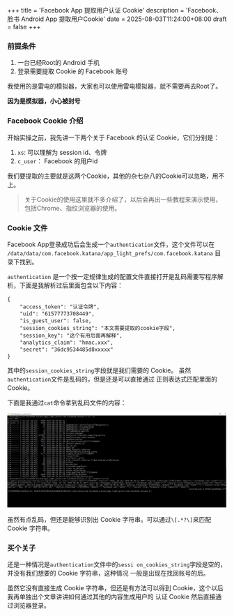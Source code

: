 +++
title = 'Facebook App 提取用户认证 Cookie'
description = 'Facebook、脸书 Android App 提取用户Cookie'
date = 2025-08-03T11:24:00+08:00
draft = false
+++

### 前提条件

1. 一台已经Root的 Android 手机
2. 登录需要提取 Cookie 的 Facebook 账号

我使用的是雷电的模拟器，大家也可以使用雷电模拟器，就不需要再去Root了。

**因为是模拟器，小心被封号**


### Facebook Cookie 介绍

开始实操之前，我先讲一下两个关于 Facebook 的认证 Cookie，它们分别是：

1. `xs`: 可以理解为 session id、令牌
2. `c_user`： Facebook 的用户id

我们要提取的主要就是这两个Cookie，其他的杂七杂八的Cookie可以忽略，用不上。

> 关于Cookie的使用这里就不多介绍了，以后会再出一些教程来演示使用，包括Chrome、指纹浏览器的使用。


### Cookie 文件

Facebook App登录成功后会生成一个`authentication`文件，这个文件可以在 `/data/data/com.facebook.katana/app_light_prefs/com.facebook.katana`
目录下找到。

`authentication` 是一个按一定规律生成的配置文件直接打开是乱码需要写程序解析，下面是我解析过后里面包含以下内容：

```
{
	"access_token": "认证令牌",
	"uid": "61577773708449",
	"is_guest_user": false,
	"session_cookies_string": "本文需要提取的cookie字段",
	"session_key": "这个有用后面再解释",
	"analytics_claim": "hmac.xxx",
	"secret": "36dc9534485d8xxxxx"
}
```

其中的`session_cookies_string`字段就是我们需要的 Cookie。 虽然`authentication`文件是乱码的，但是还是可以直接通过
正则表达式匹配里面的 Cookie。

下面是我通过`cat`命令拿到乱码文件的内容：

![](images/1.jpeg)

虽然有点乱码，但还是能够识别出 Cookie 字符串。可以通过`\[.*?\]`来匹配 Cookie 字符串。


### 买个关子

还是一种情况是`authentication`文件中的`sessi on_cookies_string`字段是空的，并没有我们想要的 Cookie 字符串，这种情况
一般是出现在找回账号的后。

虽然它没有直接生成 Cookie 字符串，但还是有方法可以得到 Cookie，这个以后我再单独出个文章讲讲如何通过其他的内容生成用户的
认证 Cookie 然后直接通过浏览器登录。




